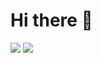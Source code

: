 # Hi there 👋

<!-- markdownlint-disable -->
<div id="shields">
    <a href="https://www.linkedin.com/in/arthur-leclerc-4a9a46b6/"><img class="badge" src="https://img.shields.io/badge/LinkedIn---.svg?style=flat&logo=linkedIn&color=0077B5"></a>
    <a href="mailto: arthur.leclerc.dev@gmail.com"><img class="badge" src="https://img.shields.io/badge/Gmail---.svg?style=flat&logo=gmail&color=464159"></a>
</div>
<!-- markdownlint-enable -->
